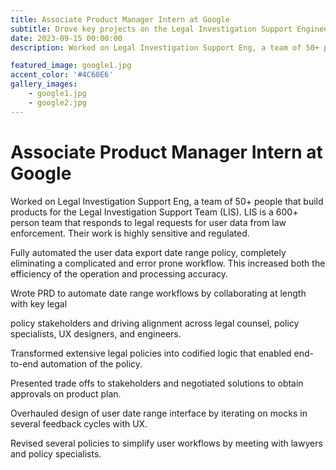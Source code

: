 ```yaml
---
title: Associate Product Manager Intern at Google
subtitle: Drove key projects on the Legal Investigation Support Engineering Team at Google.
date: 2023-09-15 00:00:00
description: Worked on Legal Investigation Support Eng, a team of 50+ people that build products to respond to legal requests for user data from law enforcement. I fully automated the user data export date range policy, completely eliminating a complicated and error prone workflow. This increased both the efficiency of the operation and processing accuracy.

featured_image: google1.jpg
accent_color: '#4C60E6'
gallery_images:
    - google1.jpg
    - google2.jpg
---
```

# Associate Product Manager Intern at Google
Worked on Legal Investigation Support Eng, a team of 50+ people that build products for the Legal Investigation Support Team (LIS). LIS is a 600+ person team that responds to legal requests for user data from law enforcement. Their work is highly sensitive and regulated.

Fully automated the user data export date range policy, completely eliminating a complicated and error prone workflow. This increased both the efficiency of the operation and processing accuracy.

Wrote PRD to automate date range workflows by collaborating at length with key legal 

policy stakeholders and driving alignment across legal counsel, policy specialists, UX designers, and engineers.

Transformed extensive legal policies into codified logic that enabled end-to-end automation of the policy.

Presented trade offs to stakeholders and negotiated solutions to obtain approvals on product plan.

Overhauled design of user date range interface by iterating on mocks in several feedback cycles with UX.

Revised several policies to simplify user workflows by meeting with lawyers and policy specialists.

